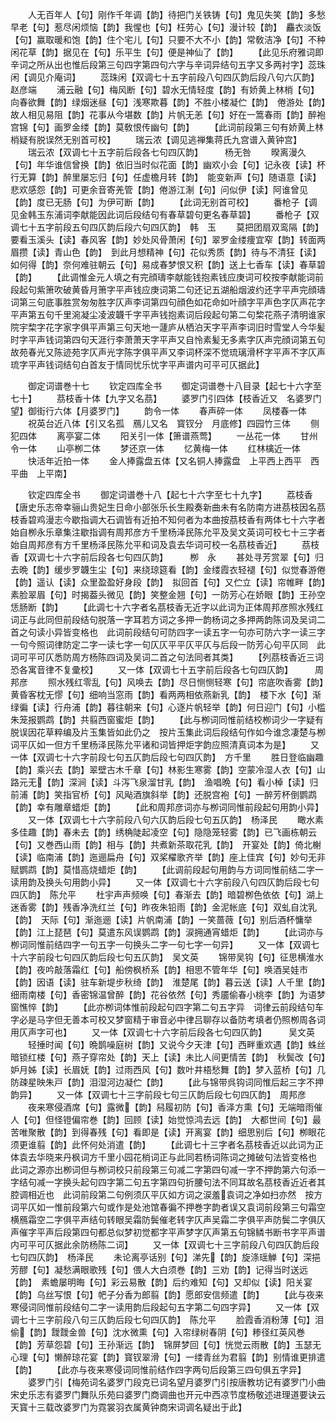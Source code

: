 <!-- { "loadSidebar": true } -->
　　人无百年人【句】刚作千年调【韵】待把门关铁铸【句】鬼见失笑【韵】多愁早老【句】惹尽闲烦恼【韵】我惺也【句】枉劳心【句】漫计较【韵】　麤衣淡饭【句】赢取暖和饱【韵】住个宅儿【句】只要不大不小【韵】常敎洁净【句】不种闲花草【韵】据见在【句】乐平生【句】便是神仙了【韵】
　　【此见乐府雅词即辛词之所从出也惟后段第三句四字第四句六字与辛词异结句五字又多两衬字】蕊珠闲【调见介庵词】
　　蕊珠闲【双调七十五字前段八句四仄韵后段八句六仄韵】　赵彦端
　　浦云融【句】梅风断【句】碧水无情轻度【韵】有娇黄上林梢【句】向春欲舞【韵】绿烟迷昼【句】浅寒欺暮【韵】不胜小楼凝伫【韵】　倦游处【韵】故人相见易阻【韵】花事从今堪数【韵】片帆无恙【句】好在一篙春雨【韵】醉袍宫锦【句】画罗金缕【韵】莫敎恨传幽句【韵】
　　【此词前段第三句有娇黄上林梢疑有脱误然无别首可校】
　　瑞云浓【调见逃禅集蒋氏九宫谱入黄钟宫】
　　瑞云浓【双调七十五字前后段各七句四仄韵】　　　杨无咎
　　暌离漫久【句】年华谁信曾换【韵】依旧当时似花面【韵】幽欢小会【句】记永夜【读】杯行无算【韵】醉里屡忘归【句】任虚檐月转【韵】　能变新声【句】随语意【读】悲欢感怨【韵】可更余音寄羌管【韵】倦游江淛【句】问似伊【读】阿谁曾见【韵】度已无肠【句】为伊可断【韵】
　　【此词无别首可校】
　　番枪子【调见金韩玉东浦词李献能因此词后段结句有春草碧句更名春草碧】
　　番枪子【双调七十五字前段五句四仄韵后段六句四仄韵】　韩　玉
　　莫把团扇双鸾隔【韵】要看玉溪头【读】春风客【韵】妙处风骨萧闲【句】翠罗金缕痩宜窄【韵】转面两眉攒【读】青山色【韵】　到此月想精神【句】花似秀质【韵】待与不清狂【读】如何得【韵】奈何难驻朝云【句】易成春梦恨又积【韵】送上七香车【读】春草碧【韵】
　　【此调惟金元人填之有完顔璹李献能钱抱素钱应庚词可校按李献能词前段起句紫箫吹破黄昏月箫字平声钱应庚词第二句还记五湖船烟波约还字平声完顔璹词第三句底事胜赏匆匆胜字仄声李词第四句顔色如花命如叶顔字平声色字仄声花字平声第五句千里涴凝尘凌波韤千字平声钱抱素词后段起句第二句棃花燕子清明谁家院宇棃字花字家字俱平声第三句天地一蘧庐从栖泊天字平声李词旧时雪堂人今华髪时字平声钱词第四句天涯行李萧萧天字平声又自怜素髪无多素字仄声完顔词第五句故苑春光又陈迹苑字仄声光字陈字俱平声又李词杯深不觉琉璃滑杯字平声不字仄声琉字平声钱词结句白首友于情同忧乐忧字平声谱内可平可仄据此】









　　御定词谱巻十七
　　钦定四库全书
　　御定词谱巻十八目录【起七十六字至七十】
　　茘枝香十体【九字又名茘】
　　婆罗门引四体【枝香近又　名婆罗门望】御街行六体【月婆罗门】
　　韵令一体
　　春声碎一体
　　凤楼春一体
　　祝英台近八体【引又名孤　鴈儿又名　寳钗分　月底修】四园竹三体
　　侧犯四体
　　离亭宴二体
　　阳关引一体【箫谱燕莺】
　　一丛花一体
　　甘州令一体
　　山亭栁二体
　　梦还京一体
　　忆黄梅一体
　　红林檎近一体
　　快活年近拍一体
　　金人捧露盘五体【又名铜人捧露盘　上平西上西平　西平曲　上平南】











　　钦定四库全书
　　御定词谱巻十八【起七十六字至七十九字】
　　荔枝香【唐史乐志帝幸骊山贵妃生日命小部张乐长生殿奏新曲未有名防南方进茘枝因名茘枝香碧鸡漫志今歇指调大石调皆有近拍不知何者为本曲按茘枝香有两体七十六字者始自栁永乐章集注歇指调有周邦彦方千里杨泽民陈允平及吴文英词可校七十三字者始自周邦彦有方千里杨泽民陈允平和词及袁去华词可校一名茘枝香近】
　　茘枝香【双调七十六字前后段各七句四仄韵】　　　栁　永
　　甚处寻芳赏翠【句】归去晩【韵】缓步罗韤生尘【句】来绕琼筵看【韵】金缕霞衣轻褪【句】似觉春游倦【韵】遥认【读】众里盈盈好身段【韵】　拟回首【句】又伫立【读】帘帷畔【韵】素脸翠眉【句】时揭葢头微见【韵】笑整金翘【句】一防芳心在娇眼【韵】王孙空恁肠断【韵】
　　【此调七十六字者名茘枝香无近字以此词为正体周邦彦照水残红词正与此同但前段结句脱落一字耳若方词之多押一韵杨词之多押两韵陈词及吴词二首之句读小异皆变格也　此词前段结句可防四字一读五字一句亦可防六字一读三字一句今照词律防定二字一读七字一句仄仄平平仄平仄与后段一防芳心句平仄同　此词可平可仄悉防周方杨陈四词及吴词二首之句法同者其类】
　　【列茘枝香近三词恐各寓音律不复彚校】
　　又一体【双调七十五字前后段各七句四仄韵】　　　周邦彦
　　照水残红零乱【句】风唤去【韵】尽日恻恻轻寒【句】帘底吹香雾【韵】黄昏客枕无憀【句】细响当窓雨【韵】看两两相依燕新乳【韵】　楼下水【句】渐绿徧【读】行舟浦【韵】暮往朝来【句】心逐片帆轻举【韵】何日迎门【句】小槛朱笼报鹦鹉【韵】共翦西窗蜜炬【韵】
　　【此与栁词同惟前结校栁词少一字疑有脱误因花草粹编及片玉集皆如此仍之　按片玉集此词后段结句作如今谁念凄楚与栁词平仄如一但方千里杨泽民陈允平诸和词皆押炬字韵应照清真词本为是】
　　又一体【双调七十六字前段七句五仄韵后段七句四仄韵】　方千里
　　胜日登临幽趣【韵】乘兴去【韵】翠壁古木千章【句】林影生寒雾【韵】空蒙冷湿人衣【句】山路元无【韵】深涧【读】斗泻飞泉溜甘乳【韵】　渔唱晩【句】看小棹【读】归前浦【韵】笑指官桥【句】风飐酒旗斜举【韵】还脱宫袍【句】一醉芳杯倒鹦鹉【韵】幸有雕章蜡炬【韵】
　　【此和周邦彦词亦与栁词同惟前段起句用韵小异】
　　又一体【双调七十六字前段八句六仄韵后段七句五仄韵】　杨泽民
　　瞰水素多佳趣【韵】春未去【韵】绣桷陡起凌空【句】隐隐笼轻雾【韵】已飞画栋朝云【句】又巻西山雨【韵】相与【韵】共煮新茶取花乳【韵】　开宴处【韵】倚北榭【读】临南浦【韵】迤逦扁舟【句】双桨櫂歌齐举【韵】座上佳宾【句】妙句无非赋鹦鹉【韵】莫惜高烧蜡炬【韵】
　　【此调前段起句用韵与方词同惟前结二字一读用韵及换头句用韵小异】
　　又一体【双调七十六字前段八句四仄韵后段七句四仄韵】　陈允平
　　杜宇声声频唤【句】春渐去【韵】暗碧栁色依依【句】湖上迷香雾【韵】残香净洗红兰【句】昨夜朱铅雨【韵】金泥帐底【句】双虬自沈乳【韵】　天际【句】渐迤逦【读】片帆南浦【韵】一笑蔷薇【句】别后酒杯慵举【韵】江上琵琶【句】莫遣东风误鹦鹉【韵】涙拥通宵蜡炬【韵】
　　【此词亦与栁词同惟前结四字一句五字一句换头二字一句七字一句异】
　　又一体【双调七十六字前段七句四仄韵后段七句五仄韵】　吴文英
　　锦带吴钩【句】征思横淮水【韵】夜吟敲落霜红【句】船傍枫桥系【韵】相思不管年华【句】唤酒吴娃市【韵】因语【读】驻车新堤步秋绮【韵】　淮楚尾【韵】暮云送【读】人千里【韵】细雨南楼【句】香密锦温曾醉【韵】花谷依然【句】秀靥偷春小桃李【韵】为语梦窗憔悴【韵】
　　【此亦栁词体惟前段起句四字第二句五字异　词律云前段结句车字必是马字但无善本可校又梦窗精于审音必中律吕聊存以备防考填者仍照栁周各词用仄声字可也】
　　又一体【双调七十六字前后段各七句四仄韵】　　　吴文英
　　轻捶时闻【句】晩鹊噪庭树【韵】又说今夕天津【句】西畔重欢遇【韵】蛛丝暗锁红楼【句】燕子穿帘处【韵】天上【读】未比人间更情苦【韵】　秋鬓改【句】妒月姊【读】长眉妩【韵】过雨西风【句】数叶井梧愁舞【韵】梦入蓝桥【句】几防疎星映朱戸【韵】泪湿河边凝伫【韵】
　　【此与锦带呉钩词同惟后起三字不押韵异】
　　又一体【双调七十三字前段七句三仄韵后段七句四仄韵】　周邦彦
　　夜来寒侵酒席【句】露微【韵】舄履初防【句】香泽方熏【句】无端暗雨催人【句】但怪镫偏帘巻【韵】回顾【读】始觉惊鸿去远【韵】　大都世间【句】最苦唯聚散【韵】到得春残【句】看即是【读】开离宴【韵】细思别后【句】栁眼花须更谁翦【韵】此怀何处消遣【韵】
　　【此调七十三字者名茘枝香近以此词为正体袁去华晓来丹枫词方千里小园花梢词正与此同若杨词陈词之摊破句法皆变格也　此词之源亦出栁词但与栁词校只前段第三句减二字第四句减一字不押韵第六句添一字结句减一字换头起句四字第二句五字第四句折腰句法不同耳故名茘枝香近近者其腔调相近也　此词前段第二句例须仄平仄如方词之涙羞袁词之净如扫亦然　按方词平仄如一惟前段第六句或作是处池馆春徧不押巻字韵者误又袁词前段第三句霜空横鴈霜空二字俱平声结句转眼吴霜防鬓催老转字仄声吴霜二字俱平声防鬓二字俱仄声催字平声后段第四句都总似梦初觉都字平声梦字仄声第五句锦鳞书断书字平声谱内可平可仄据此余防杨陈二词】
　　又一体【双调七十三字前段八句四仄韵后段七句四仄韵】　杨泽民
　　未论离亭话别【句】涕先【韵】旋涤瑶觯【句】深挹芳醪【句】凝愁满眼歌残【句】偎人大白须巻【韵】三劝【韵】记得当时送远【韵】　素蟾屡明晦【句】彩云易散【韵】后约难知【句】又却似【读】阳关宴【韵】乌丝写恨【句】帊子分香为郎翦【韵】愿郎安信频遣【韵】
　　【此与夜来寒侵词同惟前段结句二字一读用韵后段起句五字第二句四字异】
　　又一体【双调七十三字前段八句三仄韵后段七句四仄韵】　陈允平
　　脸霞香消粉薄【句】泪偷【韵】靉靉金兽【句】沈水微熏【句】入帘绿树春阴【句】糁径红英风巻【韵】芳草怨碧【句】王孙渐远【韵】　锦屏梦回【句】恍觉云雨散【韵】玉瑟无心理【句】懒醉琼花宴【韵】寳钗翠滑【句】一缕青丝为君翦【韵】别情谁更排遣【韵】
　　【此亦与夜来寒侵词同惟前结作四字两句后段第三四句俱五字异】
　　婆罗门引【梅苑词名婆罗门段克已词名望月婆罗门引按唐教坊记有婆罗门小曲宋史乐志有婆罗门舞队乐苑曰婆罗门商调曲也开元中西凉节度杨敬述进理道要诀云天寳十三载改婆罗门为霓裳羽衣属黄钟商宋词调名疑出于此】
